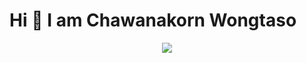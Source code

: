 # Hi 👋 I am Chawanakorn Wongtaso

<p align="center">
  <a href="https://skillicons.dev">
    <img src= "https://skillicons.dev/icons?i=js,html,css,blender,bootstrap,figma,java,linkedin,py,vite,vue,tailwind,vscode">
  </a>
</p>
